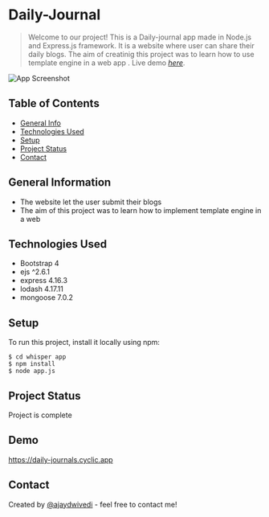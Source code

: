 # Daily-Journal
> Welcome to our project! This is a Daily-journal app made in Node.js and Express.js framework. It is a website where user can share their daily blogs. The aim of creatinig this project was to learn how to use template engine in a web app .
> Live demo [_here_](https://daily-journals.cyclic.app/). <!-- If you have the project hosted somewhere, include the link here. -->

![App Screenshot](https://raw.githubusercontent.com/Ajaydwivedi2/Daily-Journal/master/public/css/Daily-journal.png)

## Table of Contents
* [General Info](#general-information)
* [Technologies Used](#technologies-used)
* [Setup](#setup)
* [Project Status](#project-status)
* [Contact](#contact)


## General Information
- The website let the user submit their blogs
- The aim of this project was to learn how to implement template engine in a web


## Technologies Used
- Bootstrap 4
- ejs ^2.6.1
- express 4.16.3
- lodash 4.17.11
- mongoose 7.0.2


## Setup
To run this project, install it locally using npm:

```
$ cd whisper app
$ npm install
$ node app.js
```


## Project Status
Project is complete

## Demo

https://daily-journals.cyclic.app

## Contact
Created by [@ajaydwivedi](www.linkedin.com/in/ajaydwivedi2) - feel free to contact me!
